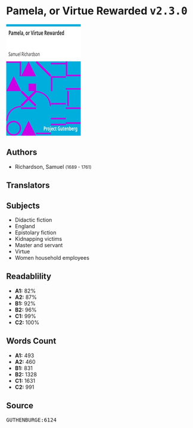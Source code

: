 # Pamela, or Virtue Rewarded <kbd>v2.3.0</kbd>

![](./cover.medium.jpg "")

## Authors


 - Richardson, Samuel <small>(1689 - 1761)</small>

## Translators



## Subjects


 - Didactic fiction
 - England
 - Epistolary fiction
 - Kidnapping victims
 - Master and servant
 - Virtue
 - Women household employees

## Readablility


 - **A1:** 82%
 - **A2:** 87%
 - **B1:** 92%
 - **B2:** 96%
 - **C1:** 99%
 - **C2:** 100%

## Words Count


 - **A1:** 493
 - **A2:** 460
 - **B1:** 831
 - **B2:** 1328
 - **C1:** 1631
 - **C2:** 991

## Source


<kbd>GUTHENBURGE:6124</kbd>
